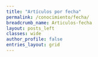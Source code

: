 ```yaml
---
title: "Artículos por fecha"
permalink: /conocimiento/fecha/
breadcrumb_name: Articulos-fecha
layout: posts_left
classes: wide
author_profile: false
entries_layout: grid
---
```

